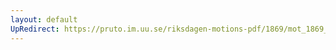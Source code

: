 ```yaml
---
layout: default
UpRedirect: https://pruto.im.uu.se/riksdagen-motions-pdf/1869/mot_1869__fk__26/mot_1869__fk__26-003.pdf
---
```

